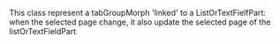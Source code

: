 This class represent a tabGroupMorph 'linked' to a ListOrTextFielfPart: when the selected page change, it also update the selected page of the listOrTextFieldPart 
